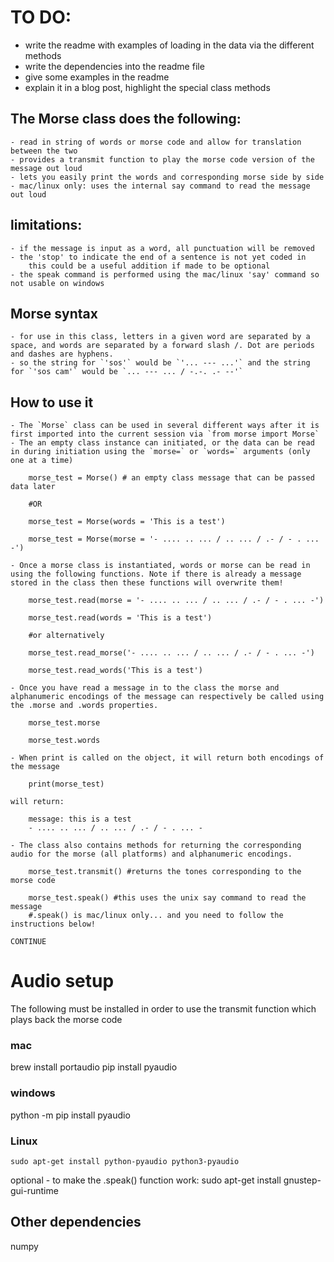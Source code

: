 # TO DO:

- write the readme with examples of loading in the data via the different methods
- write the dependencies into the readme file
- give some examples in the readme
- explain it in a blog post, highlight the special class methods


## The Morse class does the following:
	- read in string of words or morse code and allow for translation between the two
	- provides a transmit function to play the morse code version of the message out loud
	- lets you easily print the words and corresponding morse side by side
	- mac/linux only: uses the internal say command to read the message out loud

## limitations:
	- if the message is input as a word, all punctuation will be removed
	- the 'stop' to indicate the end of a sentence is not yet coded in
		this could be a useful addition if made to be optional
	- the speak command is performed using the mac/linux 'say' command so not usable on windows

## Morse syntax
	- for use in this class, letters in a given word are separated by a space, and words are separated by a forward slash /. Dot are periods and dashes are hyphens.
	- so the string for `'sos'` would be `'... --- ...'` and the string for `'sos cam'` would be `... --- ... / -.-. .- --'`

## How to use it
	- The `Morse` class can be used in several different ways after it is first imported into the current session via `from morse import Morse`
	- The an empty class instance can initiated, or the data can be read in during initiation using the `morse=` or `words=` arguments (only one at a time)

```
	morse_test = Morse() # an empty class message that can be passed data later
	
	#OR
	
	morse_test = Morse(words = 'This is a test')
	
	morse_test = Morse(morse = '- .... .. ... / .. ... / .- / - . ... -')

```

	- Once a morse class is instantiated, words or morse can be read in using the following functions. Note if there is already a message stored in the class then these functions will overwrite them!
```
	morse_test.read(morse = '- .... .. ... / .. ... / .- / - . ... -')

	morse_test.read(words = 'This is a test')
	
	#or alternatively

	morse_test.read_morse('- .... .. ... / .. ... / .- / - . ... -')

	morse_test.read_words('This is a test')

```

	- Once you have read a message in to the class the morse and alphanumeric encodings of the message can respectively be called using the .morse and .words properties.
```
	morse_test.morse
	
	morse_test.words
```

	- When print is called on the object, it will return both encodings of the message
```
	print(morse_test)
```
	will return:
```
	message: this is a test
	- .... .. ... / .. ... / .- / - . ... -
```
	- The class also contains methods for returning the corresponding audio for the morse (all platforms) and alphanumeric encodings.
```
	morse_test.transmit() #returns the tones corresponding to the morse code
	
	morse_test.speak() #this uses the unix say command to read the message 
	#.speak() is mac/linux only... and you need to follow the instructions below!
```
	CONTINUE


# Audio setup
The following must be installed in order to use the transmit function which plays back the morse code
### mac 
brew install portaudio 
pip install pyaudio

### windows 
python -m pip install pyaudio

### Linux
	sudo apt-get install python-pyaudio python3-pyaudio
optional - to make the .speak() function work:
	sudo apt-get install gnustep-gui-runtime

## Other dependencies
numpy